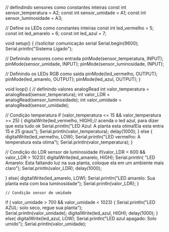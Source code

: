 // defindindo sensores como constantes inteiras
const int sensor_temperatura = A2;
const int sensor_umidade = A1;
const int sensor_luminosidade = A3;

// Define os LEDs como constantes inteiras
const int led_vermelho = 5;
const int led_amarelo = 6;
const int led_azul = 7;

void setup() {
  //solicitar comunicação serial
  Serial.begin(9600);
  Serial.println("Sistema Ligado");
  
  // Definindo sensores como entrada
  pinMode(sensor_temperatura, INPUT);
  pinMode(sensor_umidade, INPUT);
  pinMode(sensor_luminosidade, INPUT);

  // Definindo os LEDs RGB como saída
  pinMode(led_vermelho, OUTPUT);
  pinMode(led_amarelo, OUTPUT);
  pinMode(led_azul, OUTPUT);
}

void loop() {
  // definindo valores analogRead
  int valor_temperatura = analogRead(sensor_temperatura);
  int valor_LDR = analogRead(sensor_luminosidade);
  int valor_umidade = analogRead(sensor_umidade);
  
  
  // Condição temperatura
  if (valor_temperatura <= 15 && valor_temperatura >= 25) {
    digitalWrite(led_vermelho, HIGH);// acenda o led azul, para dizer que esta tudo ok
    Serial.println("LED Azul: A planta esta otima!Ela esta entra 15 e 25 graus");
    Serial.println(valor_temperatura);
    delay(1000);
  } 
  else {
    digitalWrite(led_vermelho, LOW);
    Serial.println("LED vermelho: A temperatura esta otima");
    Serial.println(valor_temperatura);
  }
  
  // Condição do LDR sensor de luminosidade 
  if(valor_LDR < 600 && valor_LDR > 1023){
    digitalWrite(led_amarelo, HIGH);
    Serial.println( "LED Amarelo: Esta faltando luz na sua planta, coloque ela em um ambiente mais claro");
    Serial.println(valor_LDR);
    delay(1000);
    
  }
  else{
    digitalWrite(led_amarelo, LOW);
    Serial.println("LED amarelo: Sua planta esta com boa luminosidade");
    Serial.println(valor_LDR);
  }

    // Condição sensor de umidade
  if ( valor_umidade > 700 && valor_umidade < 1023) {
    Serial.println("LED AZUL: solo seco, regue sua planta");   
    Serial.println(valor_umidade);
    digitalWrite(led_azul, HIGH);
    delay(1000);
  }
  else{
    digitalWrite(led_azul, LOW);
    Serial.println("LED azul apagado: Solo umido");
    Serial.println(valor_umidade);
